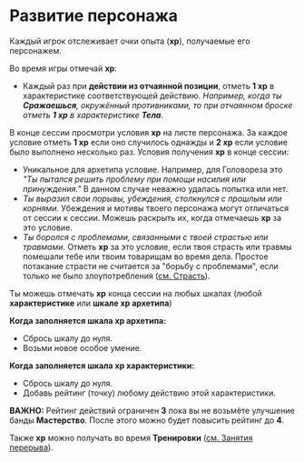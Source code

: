 # Развитие персонажа

Каждый игрок отслеживает очки опыта (**xp**), получаемые его персонажем.

Во время игры отмечай **xp**:

- Каждый раз при **действии из отчаянной позиции**, отметь **1 xp** в характеристике соответствующей действию. _Например, когда ты **Сражаешься**, окружённый противниками, то при отчаянном броске отметь **1 xp** в характеристике **Тела**._																	

В конце сессии просмотри условия **xp** на листе персонажа. За каждое условие отметь **1 xp** если оно случилось однажды и **2 xp** если условие было выполнено несколько раз. Условия получения **xp** в конце сессии:

- Уникальное для архетипа условие. Например, для Головореза это _"Ты пытался решить проблему при помощи насилия или принуждения."_ В данном случае неважно удалась попытка или нет.
- _Ты выразил свои порывы, убеждения, столкнулся с прошлым или корнями._ Убеждения и мотивы твоего персонажа могут отличаться от сессии к сессии. Можешь раскрыть их, когда отмечаешь **xp** за это условие.
- _Ты боролся с проблемами, связанными с твоей страстью или травмами._ Отметь **xp** за это условие, если твоя страсть или травмы помешали тебе или твоим товарищам во время дела. Простое потакание страсти не считается за "борьбу с проблемами", если только не было злоупотребления ([см. Страсть](vice)).

Ты можешь отмечать **xp** конца сессии на любых шкалах (любой **характеристике** или **шкале xp архетипа**)

**Когда заполняется шкала xp архетипа:**
- Сбрось шкалу до нуля.
- Возьми новое особое умение.

**Когда заполняется шкала xp характеристики:**
- Сбрось шкалу до нуля.
- Добавь рейтинг (точку) любому действию этой характеристики.

**ВАЖНО:** Рейтинг действий ограничен **3** пока вы не возьмёте улучшение банды **Мастерство**. После этого можно будет повысить рейтинг до **4**.

Также **xp** можно получать во время **Тренировки** ([см. Занятия перерыва](downtime-activities)).
